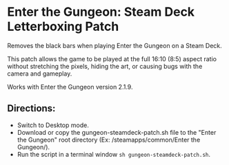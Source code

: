 # Enter the Gungeon: Steam Deck Letterboxing Patch
Removes the black bars when playing Enter the Gungeon on a Steam Deck.

This patch allows the game to be played at the full 16:10 (8:5) aspect ratio without stretching the pixels, hiding the art, or causing bugs with the camera and gameplay.

Works with Enter the Gungeon version 2.1.9.

## Directions: 
- Switch to Desktop mode.
- Download or copy the gungeon-steamdeck-patch.sh file to the "Enter the Gungeon" root directory (Ex: /steamapps/common/Enter the Gungeon/).
- Run the script in a terminal window `sh gungeon-steamdeck-patch.sh`.